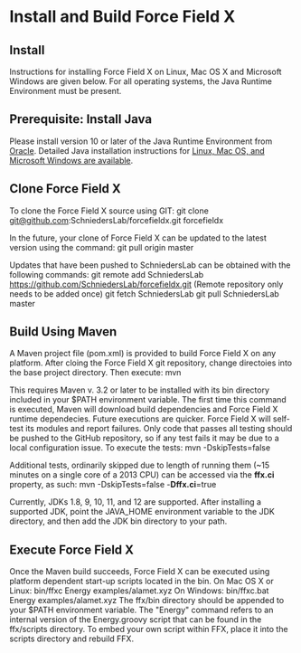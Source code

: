 # Install and Build Force Field X

## Install
Instructions for installing Force Field X on Linux, Mac OS X and Microsoft Windows are given below. For all operating systems, the Java Runtime Environment must be present.

## Prerequisite: Install Java
Please install version 10 or later of the Java Runtime Environment from [Oracle](https://www.oracle.com/java/technologies/downloads/). Detailed Java installation instructions for [Linux, Mac OS, and Microsoft Windows are available](https://docs.oracle.com/en/java/javase/16/install/overview-jdk-installation.html#GUID-8677A77F-231A-40F7-98B9-1FD0B48C346A).

## Clone Force Field X
To clone the Force Field X source using GIT:
    git clone git@github.com:SchniedersLab/forcefieldx.git forcefieldx

In the future, your clone of Force Field X can be updated to the latest version using the command:
    git pull origin master

Updates that have been pushed to SchniedersLab can be obtained with the following commands:
    git remote add SchniedersLab https://github.com/SchniedersLab/forcefieldx.git (Remote repository only needs to be added once)
    git fetch SchniedersLab
    git pull SchniedersLab master

## Build Using Maven
A Maven project file (pom.xml) is provided to build Force Field X on any platform. After cloing the Force Field X git repository, change directoies into the base project directory. Then execute:
    mvn

This requires Maven v. 3.2 or later to be installed with its bin directory included in your $PATH environment variable. The first time this command is executed, Maven will download build dependencies and Force Field X runtime dependecies. Future executions are quicker. Force Field X will self-test its modules and report failures. Only code that passes all testing should be pushed to the GitHub repository, so if any test fails it may be due to a local configuration issue. To execute the tests:
    mvn -DskipTests=false

Additional tests, ordinarily skipped due to length of running them (~15 minutes on a single core of a 2013 CPU) can be accessed via the **ffx.ci** property, as such:
    mvn -DskipTests=false -**Dffx.ci**=true

Currently, JDKs 1.8, 9, 10, 11, and 12 are supported. After installing a supported JDK, point the JAVA_HOME environment variable to the JDK directory, and then add the JDK bin directory to your path.

## Execute Force Field X
Once the Maven build succeeds, Force Field X can be executed using platform dependent start-up scripts located in the bin. On Mac OS X or Linux:
    bin/ffxc Energy examples/alamet.xyz
On Windows:
    bin/ffxc.bat Energy examples/alamet.xyz
The ffx/bin directory should be appended to your $PATH environment variable. The "Energy" command refers to an internal version of the Energy.groovy script that can be found in the ffx/scripts directory. To embed your own script within FFX, place it into the scripts directory and rebuild FFX.
